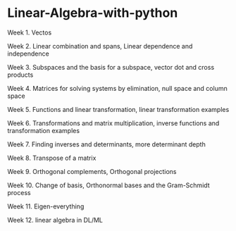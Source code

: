 # Linear-Algebra-with-python

Week 1. Vectos

Week 2. Linear combination and spans, Linear dependence and independence

Week 3. Subspaces and the basis for a subspace, vector dot and cross products

Week 4. Matrices for solving systems by elimination, null space and column space

Week 5. Functions and linear transformation, linear transformation examples

Week 6. Transformations and matrix multiplication, inverse functions and transformation examples

Week 7. Finding inverses and determinants, more determinant depth

Week 8. Transpose of a matrix

Week 9. Orthogonal complements, Orthogonal projections

Week 10. Change of basis, Orthonormal bases and the Gram-Schmidt process

Week 11. Eigen-everything

Week 12. linear algebra in DL/ML
